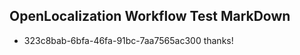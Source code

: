 ## OpenLocalization Workflow Test MarkDown
* 323c8bab-6bfa-46fa-91bc-7aa7565ac300 
thanks!<!--HONumber=Jul16_HO2-->